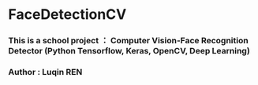 # FaceDetectionCV

### This is a school project ： Computer Vision-Face Recognition Detector (Python Tensorflow, Keras, OpenCV, Deep Learning)

### Author : Luqin REN
